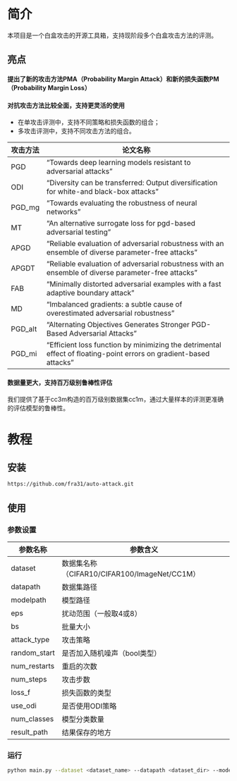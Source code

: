 # 简介
本项目是一个白盒攻击的开源工具箱，支持现阶段多个白盒攻击方法的评测。

## 亮点
#### 提出了新的攻击方法PMA（Probability Margin Attack）和新的损失函数PM（Probability Margin Loss）


#### 对抗攻击方法比较全面，支持更灵活的使用
- 在单攻击评测中，支持不同策略和损失函数的组合；
- 多攻击评测中，支持不同攻击方法的组合。

|攻击方法|论文名称|
|----|----|
|PGD|“Towards deep learning models resistant to adversarial attacks”|
|ODI|“Diversity can be transferred: Output diversification for white-and black-box attacks”|
|PGD_mg|“Towards evaluating the robustness of neural networks”|
|MT|“An alternative surrogate loss for pgd-based adversarial testing”|
|APGD|“Reliable evaluation of adversarial robustness with an ensemble of diverse parameter-free attacks”|
|APGDT|“Reliable evaluation of adversarial robustness with an ensemble of diverse parameter-free attacks”|
|FAB|“Minimally distorted adversarial examples with a fast adaptive boundary attack”|
|MD|“Imbalanced gradients: a subtle cause of overestimated adversarial robustness”|
|PGD_alt|“Alternating Objectives Generates Stronger PGD-Based Adversarial Attacks”|
|PGD_mi|“Efficient loss function by minimizing the detrimental effect of floating-point errors on gradient-based attacks”|

#### 数据量更大，支持百万级别鲁棒性评估
我们提供了基于cc3m构造的百万级别数据集cc1m，通过大量样本的评测更准确的评估模型的鲁棒性。

# 教程
## 安装
```bash
https://github.com/fra31/auto-attack.git
```

## 使用

### 参数设置

|参数名称|参数含义|
|----|----|
|dataset|数据集名称（CIFAR10/CIFAR100/ImageNet/CC1M）|
|datapath|数据集路径|
|modelpath|模型路径|
|eps|扰动范围（一般取4或8）|
|bs|批量大小|
|attack_type|攻击策略|
|random_start|是否加入随机噪声（bool类型）|
|num_restarts|重启的次数|
|num_steps|攻击步数|
|loss_f|损失函数的类型|
|use_odi|是否使用ODI策略|
|num_classes|模型分类数量|
|result_path|结果保存的地方|


### 运行
```bash
python main.py --dataset <dataset_name> --datapath <dataset_dir> --model <model_path> --eps 8 --bs <batchsize> --attack_type <PMA> --loss_f <pm> --num_steps 100 --num_classes <num_classes>
```



